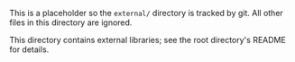 This is a placeholder so the `external/` directory is tracked by git. All other
files in this directory are ignored.

This directory contains external libraries; see the root directory's README for
details.
